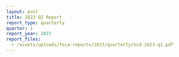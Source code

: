```yaml
---
layout: post
title: 2023 Q1 Report
report_type: quarterly
quarter: 1
report_year: 2023
report_files:
  - /assets/uploads/foia-reports/2023/quarterly/ncd-2023-q1.pdf
---
```

